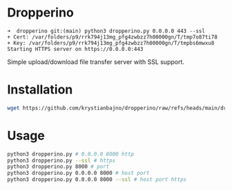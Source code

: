 # Dropperino
```
➜  dropperino git:(main) python3 dropperino.py 0.0.0.0 443 --ssl
+ Cert: /var/folders/p9/rrk794j13mg_pfg4zwbzz7h00000gn/T/tmp7o87ti78
+ Key: /var/folders/p9/rrk794j13mg_pfg4zwbzz7h00000gn/T/tmpbs6mwxu8
Starting HTTPS server on https://0.0.0.0:443
```

Simple upload/download file transfer server with SSL support.

# Installation
```bash
wget https://github.com/krystianbajno/dropperino/raw/refs/heads/main/dropperino.py
```

# Usage 
```bash
python3 dropperino.py # 0.0.0.0 8000 http
python3 dropperino.py --ssl # https
python3 dropperino.py 8000 # port 
python3 dropperino.py 0.0.0.0 8000 # host port
python3 dropperino.py 0.0.0.0 8000 --ssl # host port https
```